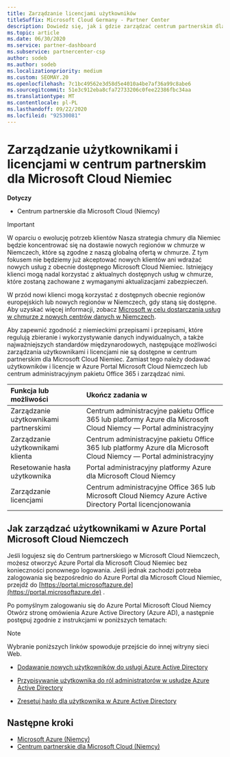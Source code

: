 ```yaml
---
title: Zarządzanie licencjami użytkowników
titleSuffix: Microsoft Cloud Germany - Partner Center
description: Dowiedz się, jak i gdzie zarządzać centrum partnerskim dla Microsoft Cloudych partnerów, klientów i licencji, a także resetowania haseł.
ms.topic: article
ms.date: 06/30/2020
ms.service: partner-dashboard
ms.subservice: partnercenter-csp
author: sodeb
ms.author: sodeb
ms.localizationpriority: medium
ms.custom: SEOMAY.20
ms.openlocfilehash: 7c1bc49562e3d58d5e4010a4be7af36a99c8abe6
ms.sourcegitcommit: 51e3c912eba8cfa72733206c0fee22386fbc34aa
ms.translationtype: MT
ms.contentlocale: pl-PL
ms.lasthandoff: 09/22/2020
ms.locfileid: "92530081"
---
```

# <a name="user-and-license-management-in-partner-center-for-microsoft-cloud-germany"></a>Zarządzanie użytkownikami i licencjami w centrum partnerskim dla Microsoft Cloud Niemiec

**Dotyczy**

-  Centrum partnerskie dla Microsoft Cloud (Niemcy)

> [!IMPORTANT]
> W oparciu o ewolucję potrzeb klientów Nasza strategia chmury dla Niemiec będzie koncentrować się na dostawie nowych regionów w chmurze w Niemczech, które są zgodne z naszą globalną ofertą w chmurze. Z tym fokusem nie będziemy już akceptować nowych klientów ani wdrażać nowych usług z obecnie dostępnego Microsoft Cloud Niemiec. Istniejący klienci mogą nadal korzystać z aktualnych dostępnych usług w chmurze, które zostaną zachowane z wymaganymi aktualizacjami zabezpieczeń.
>  
> W przód nowi klienci mogą korzystać z dostępnych obecnie regionów europejskich lub nowych regionów w Niemczech, gdy staną się dostępne. Aby uzyskać więcej informacji, zobacz [Microsoft w celu dostarczania usług w chmurze z nowych centrów danych w Niemczech](https://news.microsoft.com/europe/2018/08/31/microsoft-to-deliver-cloud-services-from-new-datacentres-in-germany-in-2019-to-meet-evolving-customer-needs/).

Aby zapewnić zgodność z niemieckimi przepisami i przepisami, które regulują zbieranie i wykorzystywanie danych indywidualnych, a także najważniejszych standardów międzynarodowych, następujące możliwości zarządzania użytkownikami i licencjami nie są dostępne w centrum partnerskim dla Microsoft Cloud Niemiec. Zamiast tego należy dodawać użytkowników i licencje w Azure Portal Microsoft Cloud Niemczech lub centrum administracyjnym pakietu Office 365 i zarządzać nimi.

Funkcja lub możliwości | Ukończ zadania w
:--- | :---
Zarządzanie użytkownikami partnerskimi | Centrum administracyjne pakietu Office 365 lub platformy Azure dla Microsoft Cloud Niemcy — Portal administracyjny
Zarządzanie użytkownikami klienta | Centrum administracyjne pakietu Office 365 lub platformy Azure dla Microsoft Cloud Niemcy — Portal administracyjny
Resetowanie hasła użytkownika | Portal administracyjny platformy Azure dla Microsoft Cloud Niemcy
Zarządzanie licencjami | Centrum administracyjne Office 365 lub Microsoft Cloud Niemcy Azure Active Directory Portal licencjonowania

## <a name="how-to-manage-users-in-the-azure-portal-for-microsoft-cloud-germany"></a>Jak zarządzać użytkownikami w Azure Portal Microsoft Cloud Niemczech 

Jeśli logujesz się do Centrum partnerskiego w Microsoft Cloud Niemczech, możesz otworzyć Azure Portal dla Microsoft Cloud Niemiec bez konieczności ponownego logowania. Jeśli jednak zachodzi potrzeba zalogowania się bezpośrednio do Azure Portal dla Microsoft Cloud Niemiec, przejdź do [https://portal.microsoftazure.de](https://portal.microsoftazure.de) . 

Po pomyślnym zalogowaniu się do Azure Portal Microsoft Cloud Niemcy Otwórz stronę omówienia Azure Active Directory (Azure AD), a następnie postępuj zgodnie z instrukcjami w poniższych tematach:

> [!NOTE]  
> Wybranie poniższych linków spowoduje przejście do innej witryny sieci Web.

-  [Dodawanie nowych użytkowników do usługi Azure Active Directory](/azure/active-directory/active-directory-users-create-azure-portal)

-  [Przypisywanie użytkownika do ról administratorów w usłudze Azure Active Directory](/azure/active-directory/active-directory-users-assign-role-azure-portal)

-  [Zresetuj hasło dla użytkownika w Azure Active Directory](/azure/active-directory/active-directory-users-reset-password-azure-portal)

## <a name="next-steps"></a>Następne kroki

-  [Microsoft Azure (Niemcy)](https://azure.microsoft.com/global-infrastructure/germany/)
-  [Centrum partnerskie dla Microsoft Cloud (Niemcy)](partner-center-for-microsoft-cloud-germany.md)